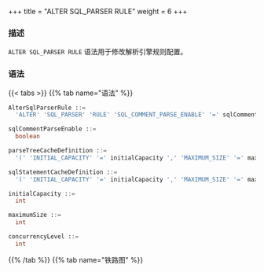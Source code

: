 +++
title = "ALTER SQL_PARSER RULE"
weight = 6
+++

### 描述

`ALTER SQL_PARSER RULE` 语法用于修改解析引擎规则配置。

### 语法

{{< tabs >}}
{{% tab name="语法" %}}
```sql
AlterSqlParserRule ::=
  'ALTER' 'SQL_PARSER' 'RULE' 'SQL_COMMENT_PARSE_ENABLE' '=' sqlCommentParseEnable ',' 'PARSE_TREE_CACHE' parseTreeCacheDefinition ',' 'SQL_STATEMENT_CACHE' sqlStatementCacheDefinition

sqlCommentParseEnable ::=
  boolean

parseTreeCacheDefinition ::=
  '(' 'INITIAL_CAPACITY' '=' initialCapacity ',' 'MAXIMUM_SIZE' '=' maximumSize ',' 'CONCURRENCY_LEVEL' '=' concurrencyLevel ')'

sqlStatementCacheDefinition ::=
  '(' 'INITIAL_CAPACITY' '=' initialCapacity ',' 'MAXIMUM_SIZE' '=' maximumSize ',' 'CONCURRENCY_LEVEL' '=' concurrencyLevel ')'

initialCapacity ::=
  int

maximumSize ::=
  int

concurrencyLevel ::=
  int
```
{{% /tab %}}
{{% tab name="铁路图" %}}
<iframe frameborder="0" name="diagram" id="diagram" width="100%" height="100%"></iframe>
{{% /tab %}}
{{< /tabs >}}

### 补充说明

- `SQL_COMMENT_PARSE_ENABLE`：是否解析 SQL 注释

- `PARSE_TREE_CACHE`：语法树本地缓存配置

- `SQL_STATEMENT_CACHE`：SQL 语句本地缓存配置项

### 示例

- 修改解析引擎规则配置

```sql
ALTER SQL_PARSER RULE 
  SQL_COMMENT_PARSE_ENABLE=false, 
  PARSE_TREE_CACHE(INITIAL_CAPACITY=10, MAXIMUM_SIZE=11, CONCURRENCY_LEVEL=1), 
  SQL_STATEMENT_CACHE(INITIAL_CAPACITY=11, MAXIMUM_SIZE=11, CONCURRENCY_LEVEL=100);
```

### 保留字

`ALTER`、`SQL_PARSER`、`RULE`、`SQL_COMMENT_PARSE_ENABLE`、`PARSE_TREE_CACHE`、`INITIAL_CAPACITY`、`MAXIMUM_SIZE`、`CONCURRENCY_LEVEL`、`SQL_STATEMENT_CACHE`

### 相关链接

- [保留字](/cn/user-manual/shardingsphere-proxy/distsql/syntax/reserved-word/)